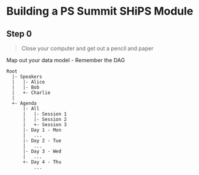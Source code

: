 # Building a PS Summit SHiPS Module

## Step 0

> Close your computer and get out a pencil and paper

Map out your data model - Remember the DAG

```
Root
  |- Speakers
  |   |- Alice
  |   |- Bob
  |   +- Charlie
  |
  +- Agenda
      |- All
      |   |- Session 1
      |   |- Session 2
      |   +- Session 3
      |- Day 1 - Mon
      |   ...
      |- Day 2 - Tue
      |   ...
      |- Day 3 - Wed
      |   ...
      +- Day 4 - Thu
          ...
```
